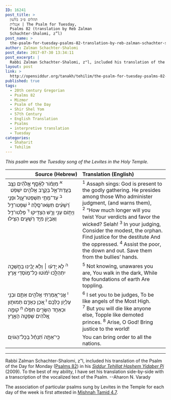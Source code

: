 ```yaml
---
ID: 16241
post_title: >
  תהלים פ״ב בלשון
  אנגלית | The Psalm for Tuesday,
  Psalms 82 (translation by Reb Zalman
  Schachter-Shalomi, z”l)
post_name: >
  the-psalm-for-tuesday-psalms-82-translation-by-reb-zalman-schachter-shalomi
author: Zalman Schachter-Shalomi
post_date: 2017-07-30 13:34:11
post_excerpt: |
  Rabbi Zalman Schachter-Shalomi, z"l, included his translation of the Psalm of the Day for Monday (<a href="https://en.wikipedia.org/wiki/Psalm_82">Psalms 82</a>) in his <em><a href="http://opensiddur.org/siddurim/ha-ari/neo-hasidut/reb-zalmans-open-siddur-tehillat-hashem/">Siddur Tehillat Hashem Yidaber Pi</a></em> (2009). To the best of my ability, I have set his translation side-by-side with a transcription of the vocalized text of the Psalm. --Aharon N. Varady
layout: post
link: >
  http://opensiddur.org/tanakh/tehilim/the-psalm-for-tuesday-psalms-82-translation-by-reb-zalman-schachter-shalomi/
published: true
tags:
  - 20th century Gregorian
  - Psalms 82
  - Mizmor
  - Psalm of the Day
  - Shir Shel Yom
  - 57th Century
  - English Translation
  - Psalms
  - interpretive translation
  - Tuesday
categories:
  - Shaḥarit
  - Tehilim
---
```

<div class="english" style="margin-left: auto;margin-right: auto;">
<em>This psalm was the Tuesday song of the Levites in the Holy Temple.</em>
</div>

<table style="margin-left: auto;margin-right: auto;" class="draggable">
<thead><tr><th id="x" style="text-align: right;">Source (Hebrew)</th><th style="text-align: left;">Translation (English)</th></tr></thead>
<tbody>
<tr>
<td style="vertical-align:top;" width="46%">
<div class="liturgy"><span lang="he">
<sup>א</sup>&nbsp;<span class="instruction">מִזְמ֗וֹר לְאָ֫סָ֥ף </span>
אֱ‍ֽלֹהִ֗ים נִצָּ֥ב 
בַּעֲדַת־אֵ֑ל 
בְּקֶ֖רֶב אֱלֹהִ֣ים 
יִשְׁפֹּֽט׃
&nbsp;
<sup>ב</sup>&nbsp;עַד־מָתַ֥י 
תִּשְׁפְּטוּ־עָ֑וֶל 
וּפְנֵ֥י רְ֝שָׁעִ֗ים 
תִּשְׂאוּ־סֶֽלָה׃
<sup>ג</sup>&nbsp;שִׁפְטוּ־דַ֥ל 
וְיָת֑וֹם עָנִ֖י 
וָרָ֣שׁ 
הַצְדִּֽיקוּ׃
<sup>ד</sup>&nbsp;פַּלְּטוּ־דַ֥ל וְאֶבְי֑וֹן 
מִיַּ֖ד רְשָׁעִ֣ים הַצִּֽילוּ׃
</span></div>
</td>
 
<td style="vertical-align:top;" width="53%">
<div class="english">
<sup>1</sup>&nbsp;Assaph sings:
God is present 
to the godly gathering.
He presides among those
Who administer judgment, 
(and warns them),
<sup>2</sup>&nbsp;“How much longer will you twist 
Your verdicts 
and favor the wicked?
Selah!
<sup>3</sup>&nbsp;In your judging, 
Consider the modest, the orphan.
Find justice for the destitute
And the oppressed.
<sup>4</sup>&nbsp;Assist the poor, the down and out.
Save them from the bullies’ hands.
</div></td>
</tr>


<tr>
<td style="vertical-align:top;" width="46%">
<div class="liturgy"><span lang="he">
<sup>ה</sup>&nbsp;לֹ֤א יָֽדְע֨וּ ׀ 
וְלֹ֥א יָבִ֗ינוּ בַּחֲשֵׁכָ֥ה יִתְהַלָּ֑כוּ 
יִ֝מּ֗וֹטוּ 
כָּל־מ֥וֹסְדֵי אָֽרֶץ׃
</span></div>
</td>
 
<td style="vertical-align:top;" width="53%">
<div class="english">
<sup>5</sup>&nbsp;Not knowing, unawares you are,
You walk in the dark,
While the foundations of earth 
Are toppling.
</div></td>
</tr>


<tr>
<td style="vertical-align:top;" width="46%">
<div class="liturgy"><span lang="he">
<sup>ו</sup>&nbsp;אֲ‍ֽנִי־אָ֭מַרְתִּי אֱלֹהִ֣ים אַתֶּ֑ם 
וּבְנֵ֖י עֶלְי֣וֹן 
כֻּלְּכֶֽם׃
<sup>ז</sup>&nbsp;אָ֭כֵן כְּאָדָ֣ם תְּמוּת֑וּן 
וּכְאַחַ֖ד הַשָּׂרִ֣ים תִּפֹּֽלוּ׃
<sup>ח</sup>&nbsp;קוּמָ֣ה אֱ֭לֹהִים 
שָׁפְטָ֣ה הָאָ֑רֶץ 
</span></div>
</td>
 
<td style="vertical-align:top;" width="53%">
<div class="english">
<sup>6</sup>&nbsp;I set you to be judges,
To be like angels 
of the Most High.
<sup>7</sup>&nbsp;But you will die like anyone else,
Topple like demoted princes.
<sup>8</sup>&nbsp;Arise, O God!
Bring justice to the world!
</div></td>
</tr>


<tr>
<td style="vertical-align:top;" width="46%">
<div class="liturgy"><span lang="he">
כִּֽי־אַתָּ֥ה תִ֝נְחַ֗ל 
בְּכָל־הַגּוֹיִֽם׃
</span></div>
</td>
 
<td style="vertical-align:top;" width="53%">
<div class="english">
You can bring order 
to all the nations.
</div></td>
 </tr>
</tbody></table>


<hr />
Rabbi Zalman Schachter-Shalomi, z"l, included his translation of the Psalm of the Day for Monday (<a href="https://en.wikipedia.org/wiki/Psalm_82">Psalms 82</a>) in his <em><a href="http://opensiddur.org/siddurim/ha-ari/neo-hasidut/reb-zalmans-open-siddur-tehillat-hashem/">Siddur Tehillat Hashem Yidaber Pi</a></em> (2009). To the best of my ability, I have set his translation side-by-side with a transcription of the vocalized text of the Psalm. --Aharon N. Varady

The association of particular psalms sung by Levites in the Temple for each day of the week is first attested in <a href="https://www.sefaria.org/Mishnah_Tamid.7.4?lang=bi">Mishnah Tamid 4.7</a>.